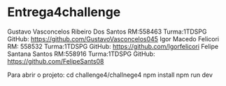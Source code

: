 # Entrega4challenge

Gustavo Vasconcelos Ribeiro Dos Santos RM:558463 Turma:1TDSPG GitHub: https://github.com/GustavoVasconcelos045
Igor Macedo Felicori RM: 558532 Turma:1TDSPG GitHub: https://github.com/Igorfelicori
Felipe Santana Santos RM:558916 Turma:1TDSPG GitHub: https://github.com/FelipeSants08

Para abrir o projeto: 
cd challenge4/challnege4
npm install
npm run dev